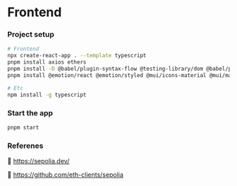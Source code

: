 # Frontend

### Project setup
```sh
# Frontend
npx create-react-app . --template typescript
pnpm install axios ethers
pnpm install -D @babel/plugin-syntax-flow @testing-library/dom @babel/plugin-transform-react-jsx @babel/core
pnpm install @emotion/react @emotion/styled @mui/icons-material @mui/material

# Etc
npm install -g typescript
```

### Start the app
```sh
pnpm start
```

### Referenes

🔗 https://sepolia.dev/

🔗 https://github.com/eth-clients/sepolia

